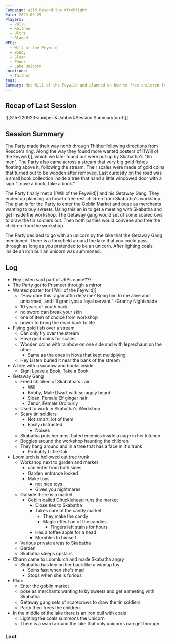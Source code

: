 ```yaml
---
Campaign: Wild Beyond the Witchlight
Date: 2023-09-29
Players:
  - Vallu
  - Keithen
  - Ultra
  - Bladed
NPCs:
  - Will of the Feywild
  - Bobby
  - Sloan
  - Zenor
  - Lake Unicorn
Locations:
  - Thither
tags: 
Summary: Met Will of the Feywild and planned on how to free children from Skabatha
---
```

## Recap of Last Session
![[S15-220923-Juniper & Jabber#Session Summary|no-h]]
## Session Summary
The Party made their way north through Thither following directions from Roscoe's ring. Along the way they found more wanted posters of [[Will of the Feywild]], which we later found out were put up by Skabatha's "tin men". 
The Party also came across a stream that very big gold fishes floating above it, following the stream. Their scales were made of gold coins that turned out to be wooden after removed.
Last curiosity on the road was a small book collection inside a tree that hand a little windowed door with a sign "Leave a book, take a book."

The Party finally met a [[Will of the Feywild]] and his Getaway Gang. They ended up planning on how to free rest children from Skabatha's workshop. The plan is for the Party to enter the Goblin Market and pose as merchants wanting to buy sweets. Using this an in to get a meeting with Skabatha and get inside the workshop. The Getaway gang would set of some scarecrows to draw the tin soldiers out. Then both parties would convene and free the children from the workshop.

The Party decided to go with an unicorn by the lake that the Getaway Gang mentioned. There is a forcefield around the lake that you could pass through as long as you pretended to be an unicorn. After lighting coals inside an iron bull an unicorn was summoned.

## Log
- Hey Listen said part of JRPs name???
- The Party got to Prismeer through a mirror
- Wanted poster for [[Will of the Feywild]]
	- “How dare this ragamuffin defy me? Bring him to me alive and unharmed, and I'll grant you a loyal servant.” -Granny Nightshade
	- 10 years of youth back
	- no sword can break your skin
	- one of item of choice from workshop
	- power to bring the dead back to life
- Flying gold fish over a stream
	- Can only fly over the stream
	- Have gold coins for scales
	- Wooden coins with rainbow on one side and with leprechaun on the other
		- Same as the ones in Nova that kept multiplying
	- Hey Listen buried it near the bank of the stream
- A tree with a window and books inside
	- Sign: Leave a Book, Take a Book
- Getaway Gang
	- Freed children of Skabatha's Lair
		- Will
		- Bobby, Male Dwarf with scraggly beard
		- Sloan, Female Elf ginger hair 
		- Zenor, Female Orc burly
	- Used to work in Skabatha's Workshop
	- Scary tin soldiers
		- Not smart, lot of them
		- Easily distracted
			- Noises
	- Skabatha puts her most hated enemies inside a cage in her kitchen
	- Boggles around the workshop haunting the children
	- They hang around and in a tree that has a face in it's trunk
		- Probably Little Oak
- Loomlurch is hollowed out tree trunk
	- Workshop next to garden and market
		- can enter from both sides
		- Garden entrance locked
		- Make toys
			- not nice toys
			- Gives you nightmares
	- Outside there is a market
		- Goblin called Chucklehead runs the market
			- Close ties to Skabatha
			- Takes care of the candy market
				- They make the candy
				- Magic effect on of the candies
					- Fingers left stains for hours
			- Has a toffee apple for a head
			- Mumbles to himself
	- Various private areas to Skabatha
	- Garden
	- Skabatha sleeps upstairs
- Charm came to Loomlurch and made Skabatha angry
	- Skabatha has key on her back like a windup toy
		- Spins fast when she's mad
		- Stops when she is furious
- Plan:
	- Enter the goblin market
	- pose as merchants wanting to by sweets and get a meeting with Skabatha
	- Getaway gang sets of scarecrows to draw the tin soldiers
	- Party then frees the children
- In the middle of the lake there is an iron bull with coals
	- Lighting the coals summons the Unicorn
	- There is a ward around the lake that only unicorns can get through


### Loot


